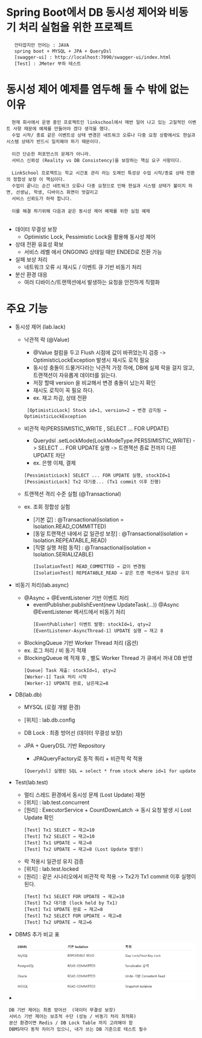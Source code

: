 #  Spring  Boot에서 DB 동시성 제어와 비동기 처리 실험을 위한 프로젝트 
```
   안타깝지만 언어는 : JAVA 
   spring boot + MYSQL + JPA + QueryDsl 
   [swagger-ui] : http://localhost:7090/swagger-ui/index.html
   [Test] : JMeter 부하 테스트 
```

# 동시성 제어 예제를 염두해 둘 수 밖에 없는 이유 
```
  현재 회사에서 운영 중인 프로젝트인 linkschool에서 매번 일어 나고 있는 고질적인 이벤트 사항 때문에 예제를 만들어야 겠다 생각을 했다. 
  수업 시작/ 종료 같은 이벤트성 상태 변경은 네트워크 오류나 다중 요청 상황에서도 현실과 시스템 상태가 반드시 일치해야 하기 때문이다. 
  
  이건 단순한 퍼포먼스의 문제가 아니라. 
  서비스 신뢰성 (Reality vs DB Consistency)을 보장하는 핵심 요구 사항이다. 
  
  LinkSchool 프로젝트는 학교 시간표 관리 라는 도메인 특성상 수업 시작/종료 상태 전환의 정합성 보장 이 핵심이다. 
  수업이 끝나는 순간 네트워크 오류나 다중 요청으로 인해 현실과 시스템 상태가 불이치 하면, 선생님, 학생, 디바이스 화면이 엇갈리고
  서비스 신뢰도가 하락 합니다. 
  
  이를 해결 하기위해 다음과 같은 동시성 제어 예제를 위한 실험 예제 
 
```
  - 데이터 무결성 보장
    - Optimistic Lock, Pessimistic Lock을 활용해 동시성 제어
  - 상태 전환 유효성 확보
    - 서비스 레벨 에서 ONGOING 상태일 때만 ENDED로 전환 가능 
  - 실패 보상 처리 
    - 네트워크 오류 시 재시도 / 이벤트 큐 기반 비동기 처리
  - 분산 환경 대응
    - 여러 디바이스/트랜잭션에서 발생하는 요청을 안전하게 직렬화 



# 주요 기능
- 동시성 제어 (lab.lack)
  - 낙관적 락 (@Value)
    -  @Value 컬럼을 두고 Flush 시점에 값이 바뀌었는지 검증 ->  OptimisticLockException 발생시 재시도 로직 필요
    -  동시성 충돌이 드물거다라는 낙관적 가정 하에, DB에 실제 락을 걸지 않고, 트랜잭션이 자유롭게 데이터를 읽는다. 
    -  저장 할때 version 을 비교해서 변경 충돌이 났는지 확인 
    -  재시도 로직이 꼭 필요 하다. 
    -  ex.  재고 차감, 상태 전환
      ```
       [OptimisticLock] Stock id=1, version=2 → 변경 감지됨 → OptimisticLockException
      ```
    
  - 비관적 락(PERSSIMISTIC_WRITE , SELECT ... FOR UPDATE) 
    -  Querydsl  .setLockMode(LockModeType.PERSSIMISTIC_WRITE) -> SELECT ... FOR UPDATE 실행 -> 트랜잭션 종료 전까지 다른 UPDATE 차단
    -  ex. 은행 이체, 결제
      ```
      [PessimisticLock] SELECT ... FOR UPDATE 실행, stockId=1
      [PessimisticLock] Tx2 대기중... (Tx1 commit 이후 진행)
      ```
  - 트랜잭션 격리 수준 실험 (@Transactional)
  - ex. 조회 정합성 실험 
    - [기본 값] :  @Transactional(isolation = Isolation.READ_COMMITTED)
    - [동일 트랜잭션 내에서 값 일관성 보장] :  @Transactional(isolation = Isolation.REPEATABLE_READ)
    - [직렬 실행 처럼 동작] : @Transactional(isolation = Isolation.SERIALIZABLE)
      ```
      [IsolationTest] READ_COMMITTED → 값이 변경됨
      [IsolationTest] REPEATABLE_READ → 같은 트랜 잭션에서 일관성 유지
      ```
- 비동기 처리(lab.async)
  - @Async + @EventListener 기반 이벤트 처리
    - eventPublisher.publishEvent(new UpdateTask(...))
      @Async @EventListener 메서드에서 비동기 처리
      ```
      [EventPublisher] 이벤트 발행: stockId=1, qty=2
      [EventListener-AsyncThread-1] UPDATE 실행 → 재고 8
      ```
  - BlockingQueue 기반 Worker Thread 처리 (옵션)
  -  ex. 로그 처리 / 비 동기 적재 
    - BlockingQueue<UpdateTask> 에 적재 후 , 별도 Worker Thread 가 큐에서 꺼내  DB 반영
      ```
      [Queue] Task 제출: stockId=1, qty=2
      [Worker-1] Task 처리 시작
      [Worker-1] UPDATE 완료, 남은재고=8
      ```
- DB(lab.db)
  - MYSQL (로컬 개발 환경)
  - [위치] : lab.db.config
  - DB Lock : 최종 방어선 (데이터 무결성 보장)

  - JPA +  QueryDSL 기반 Repository 
    - JPAQueryFactory로 동적 쿼리  + 비관적 락 적용 
    ```
    [Querydsl] 실행된 SQL = select * from stock where id=1 for update
    ```

- Test(lab.test)
  - 멀티 스레드 환경에서 동시성 문제 (Lost Update) 재현 
  - [위치] : lab.test.concurrent
  - [원리] : ExecutorService + CountDownLatch → 동시 요청 발생 시 Lost Update 확인
    ```
    [Test] Tx1 SELECT → 재고=10
    [Test] Tx2 SELECT → 재고=10
    [Test] Tx1 UPDATE → 재고=8
    [Test] Tx2 UPDATE → 재고=8 (Lost Update 발생!)
    ```
  - 락 적용시 일관성 유지 검증 
  - [위치] : lab.test.locked
  - [원리] : 같은 시나리오에서 비관적 락 적용 -> Tx2가 Tx1 commit 이후 실행이 된다. 
    ```
    [Test] Tx1 SELECT FOR UPDATE → 재고=10
    [Test] Tx2 대기중 (lock held by Tx1)
    [Test] Tx1 UPDATE 완료 → 재고=8
    [Test] Tx2 SELECT FOR UPDATE → 재고=8
    [Test] Tx2 UPDATE → 재고=6
    ```
-  DBMS 추가 비교 표
  - ![My Logo](images/lockTable.png)



```
 DB 기반 제어는 최종 방어선  (데이터 무결성 보장)
 서비스 기반 제어는 보조적 수단 (성능 / 비동기 처리 최적화)
 분산 환경이면 Redis / DB Lock Table 까지 고려해야 함 
 DBMS마다 동작 차이가 있으니, 내가 쓰는 DB 기준으로 테스트 필수 
```



